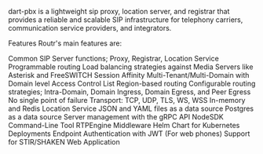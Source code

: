 dart-pbx is a lightweight sip proxy, location server, and registrar that provides a reliable and scalable SIP infrastructure for telephony carriers, communication service providers, and integrators.

Features
Routr's main features are:

Common SIP Server functions; Proxy, Registrar, Location Service
Programmable routing
Load balancing strategies against Media Servers like Asterisk and FreeSWITCH
Session Affinity
Multi-Tenant/Multi-Domain with Domain level Access Control List
Region-based routing
Configurable routing strategies; Intra-Domain, Domain Ingress, Domain Egress, and Peer Egress
No single point of failure
Transport: TCP, UDP, TLS, WS, WSS
In-memory and Redis Location Service
JSON and YAML files as a data source
Postgres as a data source
Server management with the gRPC API
NodeSDK
Command-Line Tool
RTPEngine Middleware
Helm Chart for Kubernetes Deployments
Endpoint Authentication with JWT (For web phones)
Support for STIR/SHAKEN
Web Application
